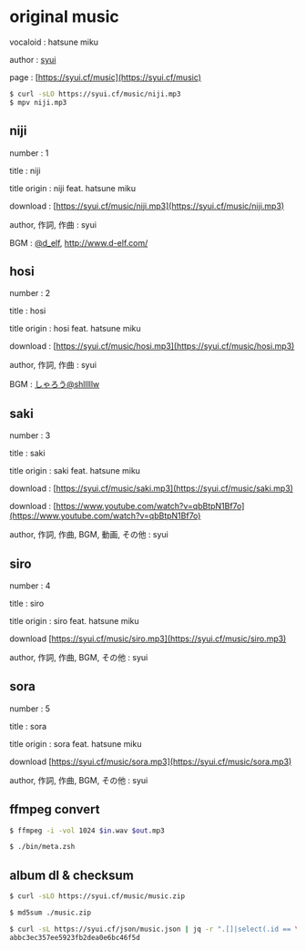 # original music

vocaloid : hatsune miku

author : [syui](https://mstdn.syui.cf/@syui)

page : [https://syui.cf/music](https://syui.cf/music)

```sh
$ curl -sLO https://syui.cf/music/niji.mp3
$ mpv niji.mp3
```

## niji

number : 1

title : niji

title origin : niji feat. hatsune miku

download : [https://syui.cf/music/niji.mp3](https://syui.cf/music/niji.mp3)

author, 作詞, 作曲 : syui

BGM : [@d_elf](https://twitter.com/d_elf), http://www.d-elf.com/

## hosi

number : 2

title : hosi

title origin : hosi feat. hatsune miku

download : [https://syui.cf/music/hosi.mp3](https://syui.cf/music/hosi.mp3)

author, 作詞, 作曲 : syui

BGM : [しゃろう@shlllllw](https://twitter.com/shlllllw) 

## saki

number : 3

title : saki

title origin : saki feat. hatsune miku

download : [https://syui.cf/music/saki.mp3](https://syui.cf/music/saki.mp3)

download : [https://www.youtube.com/watch?v=qbBtpN1Bf7o](https://www.youtube.com/watch?v=qbBtpN1Bf7o)

author, 作詞, 作曲, BGM, 動画, その他 : syui

## siro

number : 4

title : siro

title origin : siro feat. hatsune miku

download [https://syui.cf/music/siro.mp3](https://syui.cf/music/siro.mp3)

author, 作詞, 作曲, BGM, その他 : syui

## sora

number : 5

title : sora

title origin : sora feat. hatsune miku

download [https://syui.cf/music/sora.mp3](https://syui.cf/music/sora.mp3)

author, 作詞, 作曲, BGM, その他 : syui


## ffmpeg convert

```sh
$ ffmpeg -i -vol 1024 $in.wav $out.mp3

$ ./bin/meta.zsh
```

## album dl & checksum

```sh
$ curl -sLO https://syui.cf/music/music.zip

$ md5sum ./music.zip

$ curl -sL https://syui.cf/json/music.json | jq -r ".[]|select(.id == \"album\")|.checksum"
abbc3ec357ee5923fb2dea0e6bc46f5d
```

